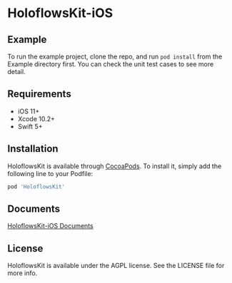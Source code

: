 # HoloflowsKit-iOS

<!--[![CI Status](https://img.shields.io/travis/CMK/HoloflowsKit.svg?style=flat)](https://travis-ci.org/CMK/HoloflowsKit)
[![Version](https://img.shields.io/cocoapods/v/HoloflowsKit.svg?style=flat)](https://cocoapods.org/pods/HoloflowsKit)
[![License](https://img.shields.io/cocoapods/l/HoloflowsKit.svg?style=flat)](https://cocoapods.org/pods/HoloflowsKit)
[![Platform](https://img.shields.io/cocoapods/p/HoloflowsKit.svg?style=flat)](https://cocoapods.org/pods/HoloflowsKit)
-->
## Example

To run the example project, clone the repo, and run `pod install` from the Example directory first. You can check the unit test cases to see more detail.

## Requirements
- iOS 11+
- Xcode 10.2+
- Swift 5+

## Installation

HoloflowsKit is available through [CocoaPods](https://cocoapods.org). To install
it, simply add the following line to your Podfile:

```ruby
pod 'HoloflowsKit'
```

## Documents
[HoloflowsKit-iOS Documents](./Documents.md)

<!--## Author

CMK, cirno.mainasuk@gmail.com-->

## License

HoloflowsKit is available under the AGPL license. See the LICENSE file for more info.
